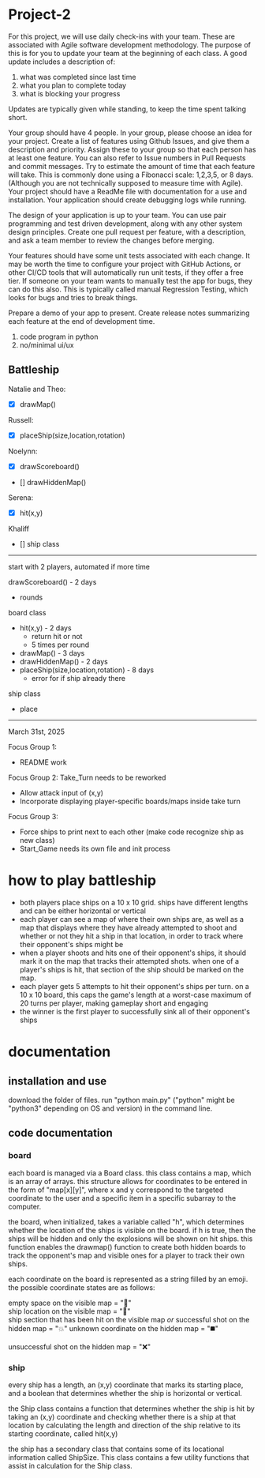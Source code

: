 # Project-2

For this project, we will use daily check-ins with your team.  These are associated with Agile software development methodology.  The purpose of this is for you to update your team at the beginning of each class.  A good update includes a description of:   

1) what was completed since last time 
2) what you plan to complete today 
3) what is blocking your progress 

Updates are typically given while standing, to keep the time spent talking short. 

Your group should have 4 people.  In your group, please choose an idea for your project.  Create a list of features using Github Issues, and give them a description and priority.  Assign these to your group so that each person has at least one feature.  You can also refer to Issue numbers in Pull Requests and commit messages.  Try to estimate the amount of time that each feature will take.  This is commonly done using a Fibonacci scale:  1,2,3,5, or 8 days.  (Although you are not technically supposed to measure time with Agile).  Your project should have a ReadMe file with documentation for a use and installation.  Your application should create debugging logs while running.  

The design of your application is up to your team. You can use pair programming and test driven development, along with any other system design principles.  Create one pull request per feature, with a description, and ask a team member to review the changes before merging.   

Your features should have some unit tests associated with each change.  It may be worth the time to configure your project with GitHub Actions, or other CI/CD tools that will automatically run unit tests, if they offer a free tier.  If someone on your team wants to manually test the app for bugs, they can do this also.  This is typically called manual Regression Testing, which looks for bugs and tries to break things. 

Prepare a demo of your app to present.  Create release notes summarizing each feature at the end of development time.

1) code program in python
2) no/minimal ui/ux


 Battleship
------------
Natalie and Theo:
- [x] drawMap()

Russell:
- [x] placeShip(size,location,rotation)

Noelynn:
- [x] drawScoreboard()
- [] drawHiddenMap()

Serena:
- [x] hit(x,y)

Khaliff
- [] ship class


----------------------------------------------------------

start with 2 players, automated if more time 

drawScoreboard() - 2 days
 - rounds

board class
 - hit(x,y) - 2 days
   - return hit or not
   - 5 times per round
 - drawMap() - 3 days
 - drawHiddenMap() - 2 days
 - placeShip(size,location,rotation) - 8 days
   - error for if ship already there

ship class
 - place

----------------------------------------------------------
March 31st, 2025

Focus Group 1:
- README work

Focus Group 2:
Take_Turn needs to be reworked
  - Allow attack input of (x,y)
  - Incorporate displaying player-specific boards/maps inside take turn

Focus Group 3:
- Force ships to print next to each other (make code recognize ship as new class)
- Start_Game needs its own file and init process



# how to play battleship

- both players place ships on a 10 x 10 grid. ships have different lengths and can be either horizontal or vertical
- each player can see a map of where their own ships are, as well as a map that displays where they have already attempted to shoot and whether or not they hit a ship in that location, in order to track where their opponent's ships might be
- when a player shoots and hits one of their opponent's ships, it should mark it on the map that tracks their attempted shots. when one of a player's ships is hit, that section of the ship should be marked on the map.
- each player gets 5 attempts to hit their opponent's ships per turn. on a 10 x 10 board, this caps the game's length at a worst-case maximum of 20 turns per player, making gameplay short and engaging
- the winner is the first player to successfully sink all of their opponent's ships

# documentation

## installation and use

download the folder of files. run "python main.py" ("python" might be "python3" depending on OS and version) in the command line.

## code documentation

### board

each board is managed via a Board class. this class contains a map, which is an array of arrays. this structure allows for coordinates to be entered in the form of "map[x][y]", where x and y correspond to the targeted coordinate to the user and a specific item in a specific subarray to the computer.

the board, when initialized, takes a variable called "h", which determines whether the location of the ships is visible on the board. if h is true, then the ships will be hidden and only the explosions will be shown on hit ships. this function enables the drawmap() function to create both hidden boards to track the opponent's map and visible ones for a player to track their own ships.

each coordinate on the board is represented as a string filled by an emoji. the possible coordinate states are as follows:

  empty space on the visible map = "🌊"  
  ship location on the visible map = "🚢"  
  ship section that has been hit on the visible map *or* successful shot on the hidden map = "💥" 
  unknown coordinate on the hidden map = "◼️"
  
  unsuccessful shot on the hidden map = "❌" 

### ship

every ship has a length, an (x,y) coordinate that marks its starting place, and a boolean that determines whether the ship is horizontal or vertical. 

the Ship class contains a function that determines whether the ship is hit by taking an (x,y) coordinate and checking whether there is a ship at that location by calculating the length and direction of the ship relative to its starting coordinate, called hit(x,y)

the ship has a secondary class that contains some of its locational information called ShipSize. This class contains a few utility functions that assist in calculation for the Ship class.
